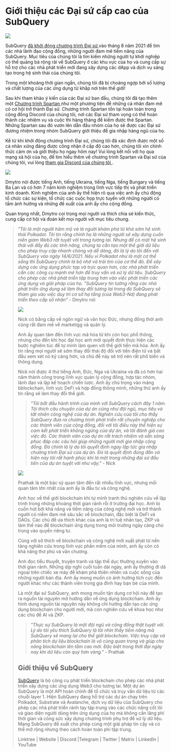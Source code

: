 # Giới thiệu các Đại sứ cấp cao của SubQuery

![](https://miro.medium.com/max/1400/0*E059TXajzXqkqW2g)

SubQuery [ đã khởi động chương trình Đại sứ ](./20210713-Introducing-the-SubQuery-Ambassador-Program.md) vào tháng 8 năm 2021 để tìm các nhà lãnh đạo cộng đồng, những người đam mê tiềm năng của SubQuery. Mục tiêu của chúng tôi là tìm kiếm những người tự khởi nghiệp có thể quảng bá rộng rãi về SubQuery ở các khu vực của họ và cung cấp sự hỗ trợ cho các nhà phát triển mới đang xây dựng các dApp và dịch vụ sáng tạo trong hệ sinh thái của chúng tôi.

Trong một khoảng thời gian ngắn, chúng tôi đã bị choáng ngợp bởi số lượng và chất lượng của các ứng dụng từ khắp nơi trên thế giới!

Sau khi tham khảo ý kiến của các Đại sứ ban đầu, chúng tôi đã tạo thêm một [ Chương trình Spartan ](./20211101-spartan-programme.md) như một phương tiện để những cá nhân đam mê có cơ hội trở thành Đại sứ. Chương trình Spartan tồn tại hoàn toàn trong cộng đồng Discord của chúng tôi, nơi các Đại sứ tham vọng có thể hoàn thành các nhiệm vụ và cuộc thi hàng tháng để kiếm được thẻ Spartan. Những Spartan sau đó vươn lên dẫn đầu nhóm của họ sẽ được các Đại sứ đương nhiệm trong nhóm SubQuery giới thiệu để gia nhập hàng ngũ của họ.

Kể từ khi khởi động chương trình Đại sứ, chúng tôi đã xác định được một số cá nhân xứng đáng được công nhận ở cấp độ cao hơn, chúng tôi xin chính thức cảm ơn và giới thiệu họ ngay hôm nay! Vui lòng kết nối với họ qua mạng xã hội của họ, để tìm hiểu thêm về chương trình Spartan và Đại sứ của chúng tôi, vui lòng [ tham gia Discord của chúng tôi ](https://discord.com/invite/subquery).

![](https://miro.medium.com/max/1400/0*I0VcN-hdcTZzeA6l)

Dmytro nói được tiếng Anh, tiếng Ukraina, tiếng Nga, tiếng Bungary và tiếng Ba Lan và có hơn 7 năm kinh nghiệm trong lĩnh vực tiếp thị và phát triển kinh doanh. Kinh nghiệm của anh ấy thể hiện rõ qua việc anh ấy chủ động tổ chức các sự kiện, tổ chức các cuộc họp trực tuyến với những người có tầm ảnh hưởng và những đề xuất của anh ấy cho cộng đồng.

Quan trọng nhất, Dmytro coi trọng mọi người và thích chia sẻ kiến thức, cung cấp cơ hội và đoàn kết mọi người với mục tiêu chung.

> _"Tôi là một người hâm mộ và là người khám phá từ khá sớm hệ sinh thái Polkadot. Tôi tin rằng chính họ là những người sẽ xây dựng cuốn niên giám Web3 rất tuyệt vời trong tương lai. Nhưng để có một hệ sinh thái với đầy đủ các tính năng, chúng ta cần tạo một thế giới dữ liệu cho phép truy cập nhanh chóng và dễ dàng, đó là lý do tôi đến với SubQuery vào ngày 14/6/2021. Nếu ví Polkadot như là một cơ thể sồng thì SubQuery chính là bộ nhớ và trái tim của cơ thể đó. Để xây dựng các ứng dụng phức tạp và trực quan hơn, các nhà phát triển cần các công cụ mạnh mẽ hơn để truy vần và xử lý dữ liệu. SubQuery cho phép các nhà phát triển tập trung hơn vào việc phát triển các ứng dụng và giải pháp của họ. "SubQuery tin tưởng rằng các nhà phát triển ứng dụng sẽ làm thay đổi tương lại trong đó SubQuery sẽ tham gia vào việc duy trì cơ sở hạ tầng (của Web3-Nd) đang phát triển theo cấp số nhân"_ - Dmytro nói 
> 
> ![](https://miro.medium.com/max/1400/0*fh2pBSbhmMkXWYqz)
> 
> Nick có bằng cấp về ngôn ngữ và văn học Đức, nhưng đồng thời anh cũng rất đam mê về marketigg và quản lý.
> 
> Anh ấy quan tâm đến lĩnh vực mã hóa từ khi còn học phổ thông, nhưng cho đến khi học đại học anh mới quyết định thực hiện các bước nghiêm túc để tự mình làm quen với thế giới tiền mã hóa. Anh ấy tin rằng mọi người sẽ sớm thay đổi thái độ đối với tiền điện tử và bắt đầu xem xét nó kỹ càng hơn, và chủ đề này sẽ trở nên rất phổ biến và thông dụng.
> 
> Nick nói được 4 thứ tiếng Anh, Đức, Nga và Ukraina và đã có hơn hai năm thành công trong lĩnh vực quản lý cộng đồng, hợp tác nhóm, lãnh đạo và lập kế hoạch chiến lược. Anh ấy chú trọng vào mảng bblockchain, lĩnh vực DeFi và hợp đồng thông minh, những thứ anh ấy tin rằng sẽ làm thay đổi thế giới.
> 
> > _"Tôi bắt đầu hành trình của mình với SubQuery cách đây 1 năm. Tôi thích câu chuyện của dự án cũng như đội ngũ, mục tiêu và tất nhiên công nghệ của dự án. Nghiên cứu của tôi cho thấy SubQuery đưa ra chương trình phát triển rất chuyên nghiệp cho các thành viên của cộng đồng, đối với tôi điều này thể hiện sự cam kết phát triển không ngừng của dự án, và tôi đánh giá cao việc đó. Các thành viên của dự án rất trách nhiệm và sẵn sàng phúc đáp các câu hỏi giúp những người mới gia nhập cộng đồng. Đó chính là lý do tôi quyết định ngay lập tức gia nhập chương trình Đại sứ của dự án. Đó là quyết định đúng đắn và hiện nay tôi rất hạnh phúc khi là một trong những đại sứ đầu tiên của dự án tuyệt vời như vậy."_ - Nick
> 
> ![](https://miro.medium.com/max/1400/0*UAl7Xw8tJuJ44SrF)
> 
> Prathak là một bác sỹ quan tâm đến rất nhiều lĩnh vực, nhưng mối quan tâm lớn nhất của anh ấy là đầu tư và công nghệ.
> 
> Anh học về thế giới blockchain khi tự mình tranh thủ nghiên cứu về lập trình trong những khoảng thời gian rảnh rỗi ở trường đại học. Anh bị cuốn hút bởi khả năng và tiềm năng của công nghệ mới và trở thành người có niềm đam mê sâu sắc về blockchain, đặc biệt là DeFi và DAOs. Các chủ đề ưa thích khác của anh là trí tuệ nhân tạo, ZKP và làm thế nào để blockchain ứng dụng trong môi trường ngày càng chú trọng vào quyền riêng tư.
> 
> Cùng với sở thích về blockchain và công nghệ mới xuất phát từ nền tảng nghiên cứu trong lĩnh vực phần mềm của mình, anh ấy còn có khả năng thơ phú và văn chương.
> 
> Anh đọc tiểu thuyết, truyện tranh và tập thể dục thường xuyên vào thời gian rảnh. Những dịp nghỉ cuối tuần dài ngày, anh ấy thường đi dã ngoại trên chiếc xe máy để khám phá thiên nhiên và cuộc sống của những người bản địa. Anh ấy mong muốn có ảnh hưởng tích cực đến người khác như các thành viên trong gia đình hay bạn bè của mình.
> 
> Là một đại sứ SubQuery, anh mong muốn tận dụng cơ hội này để tạo ra nguồn tài nguyên mở hướng dẫn về ứng dụng blockchain. Anh ấy hình dung nguồn tài nguyên này không chỉ hướng dẫn tạo các ứng dụng blockchain cho người mới, mà còn nghiên cứu về khoa học như các chủ đề AI và ZKP.
> 
> > _"Thực sự SubQuery là một đội ngũ và cộng đồng thật tuyệt vời. Lý do tôi yêu thích SubQuery là tôi nhìn thấy tiềm năng mà SubQuery sẽ mang lại cho thế giới blockchain. Việc truy cập và phân tích dự liệu blockchain là vô cùng quan trọng và giúp cho nâng blockchain lên tầm cao mới. Đặc biệt trong thời đại ngày nay khi dữ liệu còn quý hơn vàng."_ - Prathak
> 
> ## Giới thiệu về SubQuery
> 
> [SubQuery](https://subquery.network) là bộ công cụ phát triển blockchain cho phép các nhà phát triển xây dựng các ứng dụng Web3 cho tương lai. Một dự án SubQuery là một API hoàn chỉnh để tổ chức và truy vấn dữ liệu từ các chuỗi layer 1. Hiện SubQuery đang hỗ trợ các dự án chạy trên Polkadot, Substrate và Avalanche, dịch vụ dữ liệu của SubQuery cho phép các nhà phát triển rảnh tay tập trung vào các chức năng cốt lõi và giao diện người dùng trên ứng dụng của họ mà không cần lãng phí thời gian và công sức xây dựng chương trình phụ trợ để xử lý dữ liệu. Mạng SubQuery đề xuất cho phép cùng một giải pháp tin cậy và có thể mở rộng nhưng theo cách hoàn toàn phi tập trung.
> 
> Linktree | Website | Discord |Telegram | Twitter | Matrix | LinkedIn | YouTube
